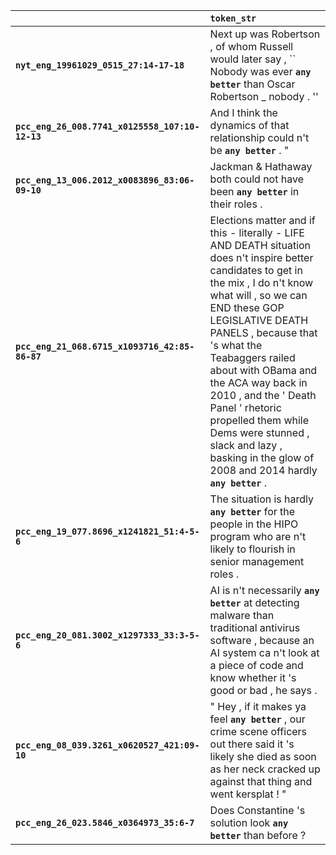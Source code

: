 |                                                 | `token_str`                                                                                                                                                                                                                                                                                                                                                                                                                                                  |
|:------------------------------------------------|:-------------------------------------------------------------------------------------------------------------------------------------------------------------------------------------------------------------------------------------------------------------------------------------------------------------------------------------------------------------------------------------------------------------------------------------------------------------|
| **`nyt_eng_19961029_0515_27:14-17-18`**         | Next up was Robertson , of whom Russell would later say , `` Nobody was ever __`any better`__ than Oscar Robertson _ nobody . ''                                                                                                                                                                                                                                                                                                                             |
| **`pcc_eng_26_008.7741_x0125558_107:10-12-13`** | And I think the dynamics of that relationship could n't be __`any better`__ . "                                                                                                                                                                                                                                                                                                                                                                              |
| **`pcc_eng_13_006.2012_x0083896_83:06-09-10`**  | Jackman & Hathaway both could not have been __`any better`__ in their roles .                                                                                                                                                                                                                                                                                                                                                                                |
| **`pcc_eng_21_068.6715_x1093716_42:85-86-87`**  | Elections matter and if this - literally - LIFE AND DEATH situation does n't inspire better candidates to get in the mix , I do n't know what will , so we can END these GOP LEGISLATIVE DEATH PANELS , because that 's what the Teabaggers railed about with OBama and the ACA way back in 2010 , and the ' Death Panel ' rhetoric propelled them while Dems were stunned , slack and lazy , basking in the glow of 2008 and 2014 hardly __`any better`__ . |
| **`pcc_eng_19_077.8696_x1241821_51:4-5-6`**     | The situation is hardly __`any better`__ for the people in the HIPO program who are n't likely to flourish in senior management roles .                                                                                                                                                                                                                                                                                                                      |
| **`pcc_eng_20_081.3002_x1297333_33:3-5-6`**     | AI is n't necessarily __`any better`__ at detecting malware than traditional antivirus software , because an AI system ca n't look at a piece of code and know whether it 's good or bad , he says .                                                                                                                                                                                                                                                         |
| **`pcc_eng_08_039.3261_x0620527_421:09-10`**    | " Hey , if it makes ya feel __`any better`__ , our crime scene officers out there said it 's likely she died as soon as her neck cracked up against that thing and went kersplat ! "                                                                                                                                                                                                                                                                         |
| **`pcc_eng_26_023.5846_x0364973_35:6-7`**       | Does Constantine 's solution look __`any better`__ than before ?                                                                                                                                                                                                                                                                                                                                                                                             |